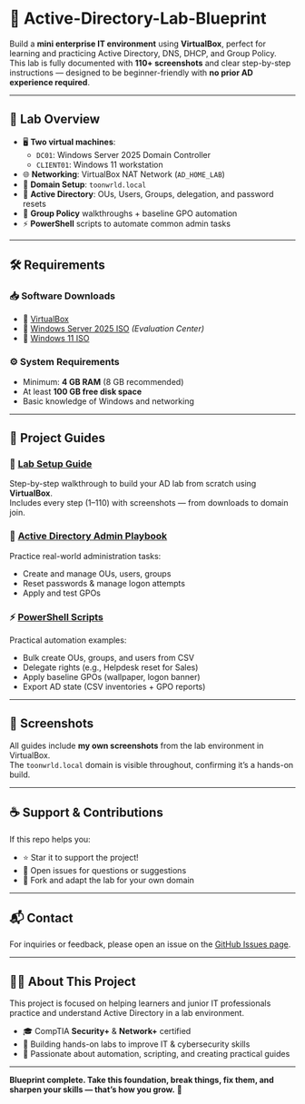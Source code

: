 # 📐 Active-Directory-Lab-Blueprint

Build a **mini enterprise IT environment** using **VirtualBox**, perfect for learning and practicing Active Directory, DNS, DHCP, and Group Policy.  
This lab is fully documented with **110+ screenshots** and clear step-by-step instructions — designed to be beginner-friendly with **no prior AD experience required**.

---

## 📌 Lab Overview

- 🖥️ **Two virtual machines**:
  - `DC01`: Windows Server 2025 Domain Controller
  - `CLIENT01`: Windows 11 workstation
- 🌐 **Networking**: VirtualBox NAT Network (`AD_HOME_LAB`)
- 🧱 **Domain Setup**: `toonwrld.local`
- 🔐 **Active Directory**: OUs, Users, Groups, delegation, and password resets
- 🧠 **Group Policy** walkthroughs + baseline GPO automation
- ⚡ **PowerShell** scripts to automate common admin tasks

---

## 🛠 Requirements

### 📥 Software Downloads
- 🔗 [VirtualBox](https://www.virtualbox.org/wiki/Downloads)
- 🔗 [Windows Server 2025 ISO](https://www.microsoft.com/en-us/evalcenter/) *(Evaluation Center)*
- 🔗 [Windows 11 ISO](https://www.microsoft.com/en-us/evalcenter/evaluate-windows-11-enterprise)

### ⚙️ System Requirements
- Minimum: **4 GB RAM** (8 GB recommended)
- At least **100 GB free disk space**
- Basic knowledge of Windows and networking

---

## 📘 Project Guides

### 🔧 [Lab Setup Guide](./AD_HOME_LAB.md)
Step-by-step walkthrough to build your AD lab from scratch using **VirtualBox**.  
Includes every step (1–110) with screenshots — from downloads to domain join.

### 📖 [Active Directory Admin Playbook](./Admin-Playbook.md)
Practice real-world administration tasks:  
- Create and manage OUs, users, groups  
- Reset passwords & manage logon attempts  
- Apply and test GPOs  

### ⚡ [PowerShell Scripts](./scripts/)
Practical automation examples:  
- Bulk create OUs, groups, and users from CSV  
- Delegate rights (e.g., Helpdesk reset for Sales)  
- Apply baseline GPOs (wallpaper, logon banner)  
- Export AD state (CSV inventories + GPO reports)  

---

## 📸 Screenshots

All guides include **my own screenshots** from the lab environment in VirtualBox.  
The `toonwrld.local` domain is visible throughout, confirming it’s a hands-on build.

---

## ☕ Support & Contributions

If this repo helps you:

- ⭐ Star it to support the project!  
- 🔧 Open issues for questions or suggestions  
- 📂 Fork and adapt the lab for your own domain  

---

## 📬 Contact

For inquiries or feedback, please open an issue on the [GitHub Issues page](https://github.com/ToonWrld33/Active-Directory-Lab-Blueprint/issues).

---

## 🙋‍♂️ About This Project

This project is focused on helping learners and junior IT professionals practice and understand Active Directory in a lab environment.  

- 🎓 CompTIA **Security+** & **Network+** certified  
- 📂 Building hands-on labs to improve IT & cybersecurity skills  
- 🧰 Passionate about automation, scripting, and creating practical guides  

---

**Blueprint complete. Take this foundation, break things, fix them, and sharpen your skills — that’s how you grow.** 📐 
